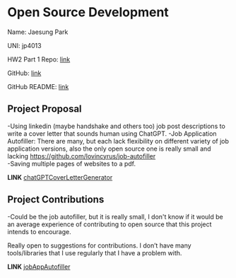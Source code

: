# Open Source Development

Name: Jaesung Park

UNI: jp4013

HW2 Part 1 Repo: [link](https://github.com/jaesungpark42/GPTCovLet)

GitHub: [link](https://github.com/jaesungpark42)

GitHub README: [link](https://github.com/jaesungpark42/jaesungpark42/blob/main/README.md)

## Project Proposal
-Using linkedin (maybe handshake and others too) job post descriptions to write a cover letter that sounds human using ChatGPT. 
-Job Application Autofiller: There are many, but each lack flexibility on different variety of job application versions, also the only open source one is really small and lacking https://github.com/lovincyrus/job-autofiller  
-Saving multiple pages of websites to a pdf. 

**LINK** 
[chatGPTCoverLetterGenerator](../students/projects/python/chatGPTCoverLetterGenerator.md)


## Project Contributions
-Could be the job autofiller, but it is really small, I don't know if it would be an average experience of contributing to open source that this project intends to encourage.

Really open to suggestions for contributions. I don’t have many tools/libraries that I use regularly that I have a problem with.

**LINK**
[jobAppAutofiller](../students/projects/javascript/jobAppAutofiller.md)

